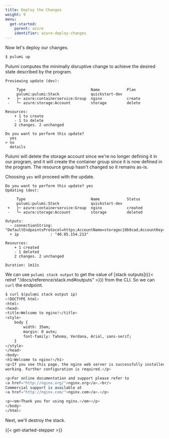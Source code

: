 ```yaml
---
title: Deploy the Changes
weight: 9
menu:
  get-started:
    parent: azure
    identifier: azure-deploy-changes
---
```


Now let's deploy our changes.

```bash
$ pulumi up
```

Pulumi computes the minimally disruptive change to achieve the desired state described by the program.

```
Previewing update (dev):

     Type                             Name            Plan
     pulumi:pulumi:Stack              quickstart-dev
 +   ├─ azure:containerservice:Group  nginx           create
 -   └─ azure:storage:Account         storage         delete

Resources:
    + 1 to create
    - 1 to delete
    2 changes. 2 unchanged

Do you want to perform this update?
  yes
> no
  details
```

Pulumi will delete the storage account since we're no longer defining it in our program, and it will create the container group since it is now defined in the program. The resource group hasn't changed so it remains as-is.

Choosing `yes` will proceed with the update.

```
Do you want to perform this update? yes
Updating (dev):

     Type                             Name            Status
     pulumi:pulumi:Stack              quickstart-dev
 +   ├─ azure:containerservice:Group  nginx           created
 -   └─ azure:storage:Account         storage         deleted

Outputs:
  - connectionString: "DefaultEndpointsProtocol=https;AccountName=storagec10b9cad;AccountKey=f5JxKN8M7mECDlzdB9zTwfJWSplo8jFTFFKRTzGAldscILf1ftrJPaspSA69tzLe24WBbWJ9yTu+mzjaqmPEew==;EndpointSuffix=core.windows.net"
  + ip              : "40.85.154.213"

Resources:
    + 1 created
    - 1 deleted
    2 changes. 2 unchanged

Duration: 1m11s
```

We can use `pulumi stack output` to get the value of [stack outputs]({{< relref "/docs/reference/stack.md#outputs" >}}) from the CLI. So we can `curl` the endpoint.

```bash
$ curl $(pulumi stack output ip)
<!DOCTYPE html>
<html>
<head>
<title>Welcome to nginx!</title>
<style>
    body {
        width: 35em;
        margin: 0 auto;
        font-family: Tahoma, Verdana, Arial, sans-serif;
    }
</style>
</head>
<body>
<h1>Welcome to nginx!</h1>
<p>If you see this page, the nginx web server is successfully installed and
working. Further configuration is required.</p>

<p>For online documentation and support please refer to
<a href="http://nginx.org/">nginx.org</a>.<br/>
Commercial support is available at
<a href="http://nginx.com/">nginx.com</a>.</p>

<p><em>Thank you for using nginx.</em></p>
</body>
</html>
```

Next, we'll destroy the stack.

{{< get-started-stepper >}}
